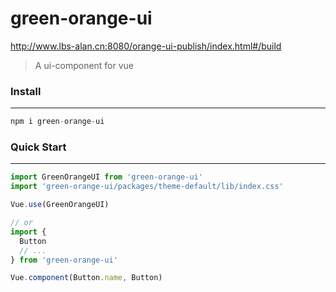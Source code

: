 # green-orange-ui

http://www.lbs-alan.cn:8080/orange-ui-publish/index.html#/build

> A ui-component for vue

### Install

---

```js
npm i green-orange-ui
```

### Quick Start

---

```js
import GreenOrangeUI from 'green-orange-ui'
import 'green-orange-ui/packages/theme-default/lib/index.css'

Vue.use(GreenOrangeUI)

// or
import {
  Button
  // ...
} from 'green-orange-ui'

Vue.component(Button.name, Button)
```
